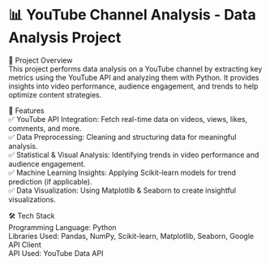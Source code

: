 # 📊 YouTube Channel Analysis - Data Analysis Project  
📌 Project Overview  
This project performs data analysis on a YouTube channel by extracting key metrics using the YouTube API and analyzing them with Python. It provides insights into video performance, audience engagement, and trends to help optimize content strategies.  

🔹 Features  
✅ YouTube API Integration: Fetch real-time data on videos, views, likes, comments, and more.  
✅ Data Preprocessing: Cleaning and structuring data for meaningful analysis.  
✅ Statistical & Visual Analysis: Identifying trends in video performance and audience engagement.  
✅ Machine Learning Insights: Applying Scikit-learn models for trend prediction (if applicable).  
✅ Data Visualization: Using Matplotlib & Seaborn to create insightful visualizations.  

🛠️ Tech Stack  
Programming Language: Python  
Libraries Used: Pandas, NumPy, Scikit-learn, Matplotlib, Seaborn, Google API Client  
API Used: YouTube Data API  
